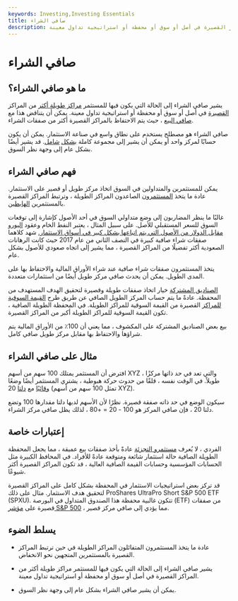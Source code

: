 ```yaml
---
keywords: Investing,Investing Essentials
title: صافي الشراء
description: يشير صافي الشراء إلى الحالة التي يكون فيها للمستثمر أطول من المراكز القصيرة في أصل أو سوق أو محفظة أو استراتيجية تداول معينة.
---
```


# صافي الشراء
## ما هو صافي الشراء؟

يشير صافي الشراء إلى الحالة التي يكون فيها للمستثمر [مراكز طويلة أكثر](/long) من المراكز [القصيرة](/short) في أصل أو سوق أو محفظة أو استراتيجية تداول معينة. يمكن أن يتناقض هذا مع [صافي البيع](/netshort) ، حيث يتم الاحتفاظ بالمراكز القصيرة أكثر من صفقات الشراء.

صافي الشراء هو مصطلح يستخدم على نطاق واسع في صناعة الاستثمار. يمكن أن يكون حسابًا لمركز واحد أو يمكن أن يشير إلى مجموعة كاملة [بشكل](/portfolio) [شامل](/portfolio). قد يشير أيضًا بشكل عام إلى وجهة نظر السوق.

## فهم صافي الشراء

يمكن للمستثمرين والمتداولين في السوق اتخاذ مركز طويل أو قصير على الاستثمار. عادة ما يتخذ [المستثمرون](/bull) الصاعدون المراكز الطويلة ، وترتبط المراكز القصيرة بالمستثمرين [الهابطين](/bear).

غالبًا ما ينظر المضاربون إلى وضع متداولي السوق في أحد الأصول كإشارة إلى توقعات السوق للسعر المستقبلي للأصل. على سبيل المثال ، يعتبر النفط الخام وعقود [اليورو مقابل الدولار من الأصول التي يتم اتباعها بشكل كبير في أسواق الاستثمار.](/euro) شهد كلاهما صفقات شراء صافية كبيرة في النصف الثاني من عام 2017 حيث كانت الرهانات الصعودية أكثر تفضيلًا من المراكز القصيرة ، مما يشير إلى اتجاه صعودي للأصول بشكل عام.

يتخذ المستثمرون صفقات شراء صافية عند شراء الأوراق المالية والاحتفاظ بها على المدى الطويل. يمكن أن يحدث صافي مركز طويل أيضًا من استثمارات متعددة.

[الصناديق المشتركة](/mutualfund) خيار اتخاذ صفقات طويلة وقصيرة لتحقيق الهدف المستهدف من المحفظة. عادةً ما يتم حساب المركز الطويل الصافي عن طريق طرح [القيمة السوقية للمراكز](/marketvalue) القصيرة من القيمة السوقية للمراكز الطويلة. في المحفظة الطويلة الصافية ، تكون القيمة السوقية للمراكز الطويلة أكبر من المراكز القصيرة.

[بيع](/shortselling) بعض الصناديق المشتركة على المكشوف ، مما يعني أن 100٪ من الأوراق المالية يتم شراؤها والاحتفاظ بها مقابل مركز طويل صافي كامل.

>

## مثال على صافي الشراء

افترض أن المستثمر يمتلك 100 سهم من أسهم XYZ ، والتي تعد في حد ذاتها مركزًا طويلاً. في الوقت نفسه ، قلقًا من حدوث حركة هبوطية ، يشتري المستثمر أيضًا وضعًا [وقائيًا](/protective-put) مع [دلتا](/delta) 20 (تمثل 100 سهم من أسهم XYZ).

سيكون الوضع في حد ذاته صفقة قصيرة. نظرًا لأن الأسهم لديها دلتا مقدارها 100 وتضع دلتا 20 ، فإن صافي المركز هو 100 - 20 = +80 ، لذلك يظل صافي مركز الشراء.

## إعتبارات خاصة

الفردي ، لا يُعرف [مستثمرو التجزئة](/retailinvestor) عادةً بأخذ صفقات بيع عميقة ، مما يجعل المحفظة الطويلة الصافية حالة استثمار شائعة ومتوقعة عادةً للأفراد. في المحافظ الكبيرة مثل الحسابات المؤسسية وحسابات القيمة الصافية العالية ، قد تكون المراكز القصيرة أكثر شيوعًا.

قد تركز بعض استراتيجيات الاستثمار في المحفظة بشكل كامل على المراكز القصيرة لتحقيق هدف الاستثمار. مثال على ذلك ProShares UltraPro Short S&P 500 ETF (SPXU). تتكون غالبية محفظة هذا الصندوق المتداول في البورصة (ETF) من صفقات قصيرة على [مؤشر S&P 500](/sp500) ، مما يؤدي إلى صافي مركز قصير.

## يسلط الضوء

- عادة ما يتخذ المستثمرون المتفائلون المراكز الطويلة في حين ترتبط المراكز القصيرة بالمستثمرين المتجهين نحو الانخفاض.

- يشير صافي الشراء إلى الحالة التي يكون فيها للمستثمر مراكز طويلة أكثر من المراكز القصيرة في أصل أو سوق أو محفظة أو استراتيجية تداول معينة.

- يمكن أن يشير صافي الشراء بشكل عام إلى وجهة نظر السوق.

